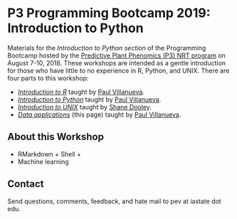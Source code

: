 # P3 Programming Bootcamp 2019: Introduction to Python

Materials for the *Introduction to Python section* of the Programming Bootcamp hosted by the [Predictive Plant Phenomics (P3) NRT program][p3-landing] on August 7-10, 2018.  These workshops are intended as a gentle introduction for those who have little to no experience in R, Python, and UNIX.  There are four parts to this workshop:

* [*Introduction to R*][intro-to-r] taught by [Paul Villanueva][paul-github]. 
* [*Introduction to Python*][intro-to-python] taught by [Paul Villanueva][paul-github]. 
* [*Introduction to UNIX*][intro-to-unix] taught by [Shane Dooley][shane-github].
* [*Data applications*][data-app-1] (this page) taught by [Paul Villanueva][paul-github].

## About this Workshop

* RMarkdown + Shell + 
* Machine learning

## Contact

Send questions, comments, feedback, and hate mail to pev at iastate dot edu.


[p3-landing]: https://www.predictivephenomicsinplants.iastate.edu/
[intro-to-r]: https://pommevilla.github.io/p3.bootcamp.r.2019/ 
[intro-to-python]: https://nbviewer.jupyter.org/github/pommevilla/p3.bootcamp.python.2018/blob/master/lessons/P3Bootcamp2018-00.ipynb
[intro-to-unix]: https://github.com/skDooley/shell_tutorial
[paul-github]: https://github.com/pommevilla
[shane-github]: https://github.com/skDooley
[data-app-1]: https://github.com/pommevilla/p3.bootcamp.da1.2019
